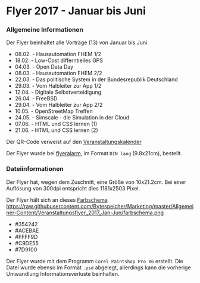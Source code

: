 # Flyer 2017 - Januar bis Juni

### Allgemeine Informationen


Der Flyer beinhaltet alle Vorträge (13) von Januar bis Juni

  - 08.02. - Hausautomation FHEM 1/2
  - 18.02. - Low-Cost differntielles GPS
  - 04.03. - Open Data Day
  - 08.03. - Hausautomation FHEM 2/2
  - 22.03. - Das politische System in der Bundesrepublik Deutschland
  - 29.03. - Vom Halbleiter zur App 1/2
  - 12.04. - Digitale Selbstverteidigung
  - 26.04. - FreeBSD
  - 29.04. - Vom Halbleiter zur App 2/2
  - 10.05. - OpenStreetMap Treffen
  - 24.05. - Simscale - die Simulation in der Cloud
  - 07.06. - HTML und CSS lernen (1)
  - 21.06. - HTML und CSS lernen (2)
 
Der QR-Code verweist auf den [Veranstaltungskalender](https://bytespeicher.org/veranstaltungskalender/)

Der Flyer wurde bei [flyeralarm](https://www.flyeralarm.com/), im Format `DIN lang` (9.8x21cm), bestellt.

### Dateiinformationen

Der Flyer hat, wegen dem Zuschnitt, eine Größe von 10x21.2cm.
Bei einer Auflösung von 300dpi entspricht dies 1181x2503 Pixel.

Der Flyer hält sich an dieses [Farbschema](https://color.adobe.com/de/Mountains-of-Burma-color-theme-1082421/)
https://raw.githubusercontent.com/Bytespeicher/Marketing/master/Allgemeiner-Content/Veranstaltungsflyer_2017_Jan-Jun/farbschema.png
  - #354242
  - #ACEBAE
  - #FFFF9D
  - #C9DE55
  - #7D9100
  
Der Flyer wurde mit dem Programm `Corel Paintshop Pro X6` erstellt.
Die Datei wurde ebenso im Format `.psd` abgelegt, allerdings kann die vorherige Umwandlung Informationsverluste beinhalten.